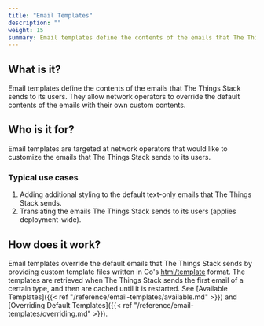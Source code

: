 ```yaml
---
title: "Email Templates"
description: ""
weight: 15
summary: Email templates define the contents of the emails that The Things Stack sends to its users. They allow network operators to override the default contents of the emails with their own custom contents.
---
```


## What is it?

Email templates define the contents of the emails that The Things Stack sends to its users. They allow network operators to override the default contents of the emails with their own custom contents.

## Who is it for?

Email templates are targeted at network operators that would like to customize the emails that The Things Stack sends to its users.

### Typical use cases

1. Adding additional styling to the default text-only emails that The Things Stack sends.
2. Translating the emails The Things Stack sends to its users (applies deployment-wide).
 
## How does it work?

Email templates override the default emails that The Things Stack sends by providing custom template files written in Go's [html/template](https://golang.org/pkg/html/template/) format. The templates are retrieved when The Things Stack sends the first email of a certain type, and then are cached until it is restarted. See [Available Templates]({{< ref "/reference/email-templates/available.md" >}}) and [Overriding Default Templates]({{< ref "/reference/email-templates/overriding.md" >}}).
